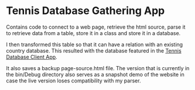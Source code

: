 # Tennis Database Gathering App

Contains code to connect to a web page, retrieve the html source, parse it to retrieve data from a table, store it in a class and store it in a database.

I then transformed this table so that it can have a relation with an existing country database. This resulted with the database featured in the [Tennis Database Client App](https://github.com/markojaa4/portfolio/tree/master/DotNet/TennisDbClient).

It also saves a backup page-source.html file. The version that is currently in the bin/Debug directory also serves as a snapshot demo of the website in case the live version loses compatibility with my parser.
